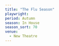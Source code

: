 ```yaml
---
title: "The Flu Season"
playwright:
period: Autumn
season: In House
season_sort: 70
venue:
  - New Theatre
---
```

